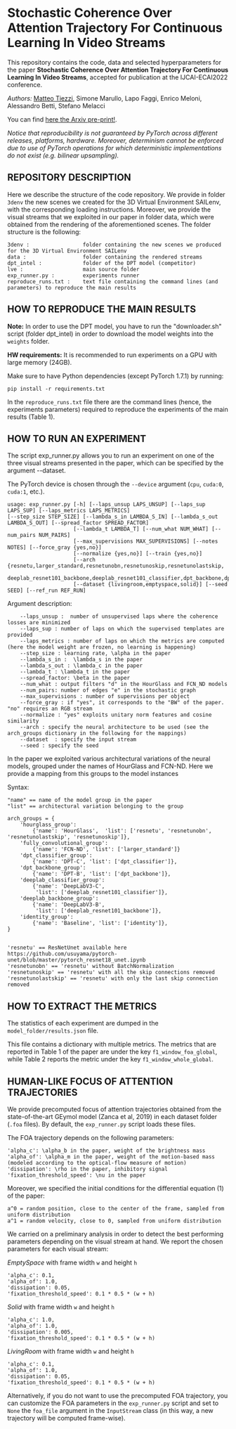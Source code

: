 # Stochastic Coherence Over Attention Trajectory For Continuous Learning In Video Streams

This repository contains the code, data and selected hyperparameters for the paper **Stochastic Coherence Over Attention Trajectory For Continuous Learning In Video Streams**,
accepted for publication at the IJCAI-ECAI2022 conference. 

*Authors:*  [Matteo Tiezzi](https://mtiezzi.github.io/), Simone Marullo, Lapo Faggi,  Enrico Meloni, Alessandro Betti, Stefano Melacci

You can find [ here the Arxiv pre-print!](https://arxiv.org/abs/2204.12193).


_Notice that reproducibility is not guaranteed by PyTorch across different releases, platforms, hardware. Moreover,
determinism cannot be enforced due to use of PyTorch operations for which deterministic implementations do not exist
(e.g. bilinear upsampling)._

REPOSITORY DESCRIPTION
----------------------

Here we describe the structure of the code repository. We provide in folder `3denv` the new scenes we created for the 3D
Virtual Environment SAILenv, with the corresponding loading instructions. Moreover, we provide the visual streams that
we exploited in our paper in folder data, which were obtained from the rendering of the aforementioned scenes.
The folder structure is the following:

    3denv :                 folder containing the new scenes we produced for the 3D Virtual Environment SAILenv 
    data :                  folder containing the rendered streams
    dpt_intel :             folder of the DPT model (competitor)
    lve :                   main source folder
    exp_runner.py :         experiments runner
    reproduce_runs.txt :    text file containing the command lines (and parameters) to reproduce the main results


HOW TO REPRODUCE THE MAIN RESULTS
---------------------------------

**Note:** In order to use the DPT model, you have to run the "downloader.sh" script  (folder dpt_intel)
in order to download the model weights into the `weights` folder.

**HW requirements:** It is recommended to run experiments on a GPU with large memory (24GB).

Make sure to have Python dependencies (except PyTorch 1.7.1) by running:

```
pip install -r requirements.txt
```

In the `reproduce_runs.txt` file there are the command lines (hence, the experiments parameters) required to reproduce
the experiments of the main results (Table 1).

HOW TO RUN AN EXPERIMENT
------------------------
The script exp_runner.py allows you to run an experiment on one of the three visual streams presented in the paper,
which can be specified by the argument --dataset.

The PyTorch device is chosen through the `--device` argument (`cpu`, `cuda:0`,
`cuda:1`, etc.).

    usage: exp_runner.py [-h] [--laps_unsup LAPS_UNSUP] [--laps_sup LAPS_SUP] [--laps_metrics LAPS_METRICS]
    [--step_size STEP_SIZE] [--lambda_s_in LAMBDA_S_IN] [--lambda_s_out LAMBDA_S_OUT] [--spread_factor SPREAD_FACTOR]
                         [--lambda_t LAMBDA_T] [--num_what NUM_WHAT] [--num_pairs NUM_PAIRS]
                         [--max_supervisions MAX_SUPERVISIONS] [--notes NOTES] [--force_gray {yes,no}]
                         [--normalize {yes,no}] [--train {yes,no}]
                         [--arch {resnetu,larger_standard,resnetunobn,resnetunoskip,resnetunolastskip,
                         deeplab_resnet101_backbone,deeplab_resnet101_classifier,dpt_backbone,dpt_classifier,identity}]
                         [--dataset {livingroom,emptyspace,solid}] [--seed SEED] [--ref_run REF_RUN]

Argument description:

        --laps_unsup :  number of unsupervised laps where the coherence losses are minimized
        --laps_sup : number of laps on which the supervised templates are provided
        --laps_metrics : number of laps on which the metrics are computed (here the model weight are frozen, no learning is happening)
        --step_size : learning rate, \alpha in the paper
        --lambda_s_in :  \lambda_s in the paper
        --lambda_s_out : \lambda_c in the paper
        --lambda_t : \lambda_t in the paper
        --spread_factor: \beta in the paper
        --num_what : output filters "d" in the HourGlass and FCN_ND models
        --num_pairs: number of edges "e" in the stochastic graph
        --max_supervisions : number of supervisions per object
        --force_gray : if "yes", it corresponds to the "BW" of the paper. "no" requires an RGB stream
        --normalize : "yes" exploits unitary norm features and cosine similarity
        --arch : specify the neural architecture to be used (see the arch_groups dictionary in the following for the mappings)
        --dataset  : specify the input stream
        --seed : specify the seed

In the paper we exploited various architectural variations of the neural models, grouped under the names of HourGlass
and FCN-ND. Here we provide a mapping from this groups to the model instances

Syntax:

    "name" == name of the model group in the paper
    "list" == architectural variation belonging to the group

    arch_groups = {
        'hourglass_group':
            {'name': 'HourGlass',  'list': ['resnetu', 'resnetunobn', 'resnetunolastskip', 'resnetunoskip']},
        'fully_convolutional_group':
            {'name': 'FCN-ND', 'list': ['larger_standard']}
        'dpt_classifier_group':
            {'name': 'DPT-C', 'list': ['dpt_classifier']},
        'dpt_backbone_group':
            {'name': 'DPT-B', 'list': ['dpt_backbone']},
        'deeplab_classifier_group':
            {'name': 'DeepLabV3-C',
             'list': ['deeplab_resnet101_classifier']},
        'deeplab_backbone_group':
            {'name': 'DeepLabV3-B',
             'list': ['deeplab_resnet101_backbone']},
        'identity_group':
            {'name': 'Baseline', 'list': ['identity']},
    }


    'resnetu' == ResNetUnet available here  https://github.com/usuyama/pytorch-unet/blob/master/pytorch_resnet18_unet.ipynb
    'resnetunobn' == 'resnetu' without BatchNormalization
    'resnetunoskip' == 'resnetu' with all the skip connections removed
    'resnetunolastskip' == 'resnetu' with only the last skip connection removed

HOW TO EXTRACT THE METRICS
-------------------

The statistics of each experiment are dumped in the `model_folder/results.json` file.

This file contains a dictionary with multiple metrics. The metrics that are reported in Table 1 of the paper are under
the key `f1_window_foa_global`, while Table 2 reports the metric under the key `f1_window_whole_global`.


HUMAN-LIKE FOCUS OF ATTENTION TRAJECTORIES
------------------------------------------

We provide precomputed focus of attention trajectories obtained from the state-of-the-art GEymol model (Zanca et al,
2019)
in each dataset folder (`.foa` files). By default, the `exp_runner.py` script loads these files.

The FOA trajectory depends on the following parameters:

    'alpha_c': \alpha_b in the paper, weight of the brightness mass
    'alpha_of': \alpha_m in the paper, weight of the motion-based mass (modeled according to the optical-flow measure of motion)
    'dissipation': \rho in the paper, inhibitory signal 
    'fixation_threshold_speed': \nu in the paper

Moreover, we specified the initial conditions for the differential equation (1) of the paper:

    a^0 = random position, close to the center of the frame, sampled from uniform distribution
    a^1 = random velocity, close to 0, sampled from uniform distribution

We carried on a preliminary analysis in order to detect the best performing parameters depending on the visual stream at
hand. We report the chosen parameters for each visual stream:

*EmptySpace* with frame width `w` and height `h`

    'alpha_c': 0.1, 
    'alpha_of': 1.0,
    'dissipation': 0.05,
    'fixation_threshold_speed': 0.1 * 0.5 * (w + h)    

*Solid* with frame width `w` and height `h`

    'alpha_c': 1.0, 
    'alpha_of': 1.0,
    'dissipation': 0.005,
    'fixation_threshold_speed': 0.1 * 0.5 * (w + h)

*LivingRoom* with frame width `w` and height `h`

    'alpha_c': 0.1, 
    'alpha_of': 1.0,
    'dissipation': 0.05,
    'fixation_threshold_speed': 0.1 * 0.5 * (w + h)    

Alternatively, if you do not want to use the precomputed FOA trajectory,  you can customize the FOA parameters  in the `exp_runner.py` script and  set to `None`
the `foa_file` argument in the `InputStream` class (in this way, a new trajectory will be computed frame-wise).






